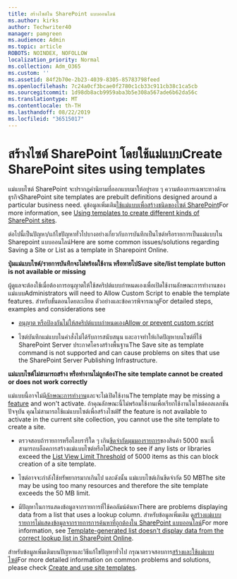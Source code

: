 ```yaml
---
title: สร้างไซต์ใน SharePoint แบบออนไลน์
ms.author: kirks
author: Techwriter40
manager: pamgreen
ms.audience: Admin
ms.topic: article
ROBOTS: NOINDEX, NOFOLLOW
localization_priority: Normal
ms.collection: Adm_O365
ms.custom: ''
ms.assetid: 84f2b70e-2b23-4039-8305-85783798feed
ms.openlocfilehash: 7c24a0cf3bcae0f2780c1cb33c911cb38c1ca5cb
ms.sourcegitcommit: 1d98db8acb9959aba3b5e308a567ade6b62da56c
ms.translationtype: MT
ms.contentlocale: th-TH
ms.lasthandoff: 08/22/2019
ms.locfileid: "36515017"
---
```

# <a name="create-sharepoint-sites-using-templates"></a><span data-ttu-id="eb9eb-102">สร้างไซต์ SharePoint โดยใช้แม่แบบ</span><span class="sxs-lookup"><span data-stu-id="eb9eb-102">Create SharePoint sites using templates</span></span>

<span data-ttu-id="eb9eb-103">แม่แบบไซต์ SharePoint จะปรากฏคำนิยามที่ออกแบบมาให้อยู่รอบ ๆ ความต้องการเฉพาะทางด้านธุรกิจ</span><span class="sxs-lookup"><span data-stu-id="eb9eb-103">SharePoint site templates are prebuilt definitions designed around a particular business need.</span></span> <span data-ttu-id="eb9eb-104">ดูข้อมูลเพิ่มเติม[ใช้แม่แบบเพื่อสร้างชนิดของไซต์ SharePoint](https://support.office.com/article/using-templates-to-create-different-kinds-of-sharepoint-sites-449eccec-ff99-4cf3-b62e-dcfee37e8da4)</span><span class="sxs-lookup"><span data-stu-id="eb9eb-104">For more information, see [Using templates to create different kinds of SharePoint sites](https://support.office.com/article/using-templates-to-create-different-kinds-of-sharepoint-sites-449eccec-ff99-4cf3-b62e-dcfee37e8da4).</span></span>

<span data-ttu-id="eb9eb-105">ต่อไปนี้เป็นปัญหา/แก้ไขปัญหาทั่วไปบางอย่างเกี่ยวกับการบันทึกเป็นไซต์หรือรายการเป็นแม่แบบใน Sharepoint แบบออนไลน์</span><span class="sxs-lookup"><span data-stu-id="eb9eb-105">Here are some common issues/solutions regarding Saving a Site or List as a template in Sharepoint Online.</span></span> 

<span data-ttu-id="eb9eb-106">**ปุ่มแม่แบบไซต์/รายการบันทึกจะไม่พร้อมใช้งาน หรือหายไป**</span><span class="sxs-lookup"><span data-stu-id="eb9eb-106">**Save site/list template button is not available or missing**</span></span>

<span data-ttu-id="eb9eb-107">ผู้ดูแลจะต้องใช้เมื่อต้องการอนุญาตให้ใช้สคริปต์แบบกำหนดเองเพื่อเปิดใช้งานลักษณะการทำงานของแม่แบบ</span><span class="sxs-lookup"><span data-stu-id="eb9eb-107">Administrators will need to Allow Custom Script to enable the template features.</span></span> <span data-ttu-id="eb9eb-108">สำหรับขั้นตอนโดยละเอียด ตัวอย่างและข้อควรพิจารณาดู</span><span class="sxs-lookup"><span data-stu-id="eb9eb-108">For detailed steps, examples and considerations see</span></span> 

- [<span data-ttu-id="eb9eb-109">อนุญาต หรือป้องกันไม่ให้สคริปต์แบบกำหนดเอง</span><span class="sxs-lookup"><span data-stu-id="eb9eb-109">Allow or prevent custom script</span></span>](https://docs.microsoft.com/sharepoint/allow-or-prevent-custom-script)

- <span data-ttu-id="eb9eb-110">ไซต์บันทึกแม่แบบในคำสั่งไม่ได้รับการสนับสนุน และอาจทำให้เกิดปัญหาบนไซต์ที่ใช้ SharePoint Server ประกาศโครงสร้างพื้นฐาน</span><span class="sxs-lookup"><span data-stu-id="eb9eb-110">The Save site as template command is not supported and can cause problems on sites that use the SharePoint Server Publishing Infrastructure.</span></span>

<span data-ttu-id="eb9eb-111">**แม่แบบไซต์ไม่สามารถสร้าง หรือทำงานไม่ถูกต้อง**</span><span class="sxs-lookup"><span data-stu-id="eb9eb-111">**The site template cannot be created or does not work correctly**</span></span>

<span data-ttu-id="eb9eb-112">แม่แบบนี้อาจไม่มี[ลักษณะการทำงาน](https://social.technet.microsoft.com/wiki/contents/articles/14423.sharepoint-2013-existing-features-guid.aspx)และจะไม่เปิดใช้งาน</span><span class="sxs-lookup"><span data-stu-id="eb9eb-112">The template may be missing a [feature](https://social.technet.microsoft.com/wiki/contents/articles/14423.sharepoint-2013-existing-features-guid.aspx) and won't activate.</span></span> <span data-ttu-id="eb9eb-113">ถ้าคุณลักษณะนี้ไม่พร้อมใช้งานเพื่อเรียกใช้งานในไซต์คอลเลกชันปัจจุบัน คุณไม่สามารถใช้แม่แบบไซต์เพื่อสร้างไซต์</span><span class="sxs-lookup"><span data-stu-id="eb9eb-113">If the feature is not available to activate in the current site collection, you cannot use the site template to create a site.</span></span>

- <span data-ttu-id="eb9eb-114">ตรวจสอบถ้ารายการหรือไลบรารีใด ๆ เกิน[ขีดจำกัดมุมมองรายการ](https://support.office.com/article/Manage-large-lists-and-libraries-in-SharePoint-B8588DAE-9387-48C2-9248-C24122F07C59)ของสินค้า 5000 ขณะนี้สามารถบล็อคการสร้างแม่แบบไซต์หรือไม่</span><span class="sxs-lookup"><span data-stu-id="eb9eb-114">Check to see if any lists or libraries exceed the [List View Limit Threshold](https://support.office.com/article/Manage-large-lists-and-libraries-in-SharePoint-B8588DAE-9387-48C2-9248-C24122F07C59) of 5000 items as this can block creation of a site template.</span></span>

- <span data-ttu-id="eb9eb-115">ไซต์อาจจะกำลังใช้ทรัพยากรมากเกินไป และดังนั้น แม่แบบไซต์เกินขีดจำกัด 50 MB</span><span class="sxs-lookup"><span data-stu-id="eb9eb-115">The site may be using too many resources and therefore the site template exceeds the 50 MB limit.</span></span>


- <span data-ttu-id="eb9eb-116">มีปัญหาในการแสดงข้อมูลจากรายการที่ใช้คอลัมน์ค้นหา</span><span class="sxs-lookup"><span data-stu-id="eb9eb-116">There are problems displaying data from a list that uses a lookup column.</span></span> <span data-ttu-id="eb9eb-117">สำหรับข้อมูลเพิ่มเติม ดู[สร้างแม่แบบรายการไม่แสดงข้อมูลจากรายการการค้นหาที่ถูกต้องใน SharePoint แบบออนไลน์](https://support.office.com/article/template-generated-list-doesn-t-display-correct-data-for-a-column-in-sharepoint-online-20430b62-e40c-4f6f-8889-aa24e80d605a)</span><span class="sxs-lookup"><span data-stu-id="eb9eb-117">For more information, see [Template-generated list doesn't display data from the correct lookup list in SharePoint Online](https://support.office.com/article/template-generated-list-doesn-t-display-correct-data-for-a-column-in-sharepoint-online-20430b62-e40c-4f6f-8889-aa24e80d605a).</span></span>

<span data-ttu-id="eb9eb-118">สำหรับข้อมูลเพิ่มเติมบนปัญหาและวิธีแก้ไขปัญหาทั่วไป กรุณาตรวจสอบการ[สร้างและใช้แม่แบบไซต์](https://support.office.com/article/Create-and-use-site-templates-60371B0F-00E0-4C49-A844-34759EBDD989)</span><span class="sxs-lookup"><span data-stu-id="eb9eb-118">For more detailed information on common problems and solutions, please check [Create and use site templates](https://support.office.com/article/Create-and-use-site-templates-60371B0F-00E0-4C49-A844-34759EBDD989).</span></span>



